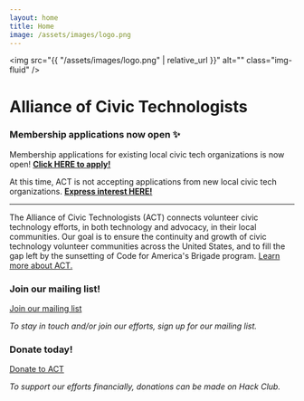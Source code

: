 ```yaml
---
layout: home
title: Home
image: /assets/images/logo.png
---
```


<img src="{{ "/assets/images/logo.png" | relative_url }}" alt="" class="img-fluid" />
<h1 class="visually-hidden">Alliance of Civic Technologists</h1>

<h3>Membership applications now open ✨</h3>

<p>Membership applications for existing local civic tech organizations is now open! <strong><a href="https://docs.google.com/forms/d/e/1FAIpQLSe1Y4ht-9W-tXDMvnugLCHbs81YWP9N4AR1oPdtWpkAW98ZfQ/viewform?usp=sf_link">Click HERE to apply!</a></strong></p>

<p>At this time, ACT is not accepting applications from new local civic tech organizations. <strong><a href="https://docs.google.com/forms/d/e/1FAIpQLSdrrgzKSE21gWHR2zQChgEk_0qeaRoGmMqigg7bDkSOLgNLLQ/viewform?usp=sf_link">Express interest HERE!</a></strong></p>

<hr>

<div markdown="1">
  The Alliance of Civic Technologists (ACT) connects volunteer civic technology efforts, in both technology and advocacy, in their local communities. Our goal is to ensure the continuity and growth of civic technology volunteer communities across the United States, and to fill the gap left by the sunsetting of Code for America's Brigade program. <a href="/about">Learn more about ACT.</a>
</div>

<div class="row mb-5">
  <div class="col-md-6 text-center">
    <h3 class="h1 text-secondary">Join our mailing list!</h3>
    <p class="d-grid">
      <a href="https://eepurl.com/ithxXU" class="btn btn-primary">Join our mailing list</a>
    </p>
    <p><em>To stay in touch and/or join our efforts,  sign up for our mailing list.</em></p>
  </div>
  <div class="col-md-6 text-center">
    <h3 class="h1 text-secondary">Donate today!</h3>
    <p class="d-grid">
      <a href="{{ site.content.donate_url }}" class="btn btn-primary">Donate to ACT</a>
    </p>
    <p><em>To support our efforts financially, donations can be made on Hack Club.</em></p>
  </div>
</div>

<!-- TODO
<h2>Member Organizations</h2>

{% include item-list.html items=site.data.organizations short=true %}


-->
